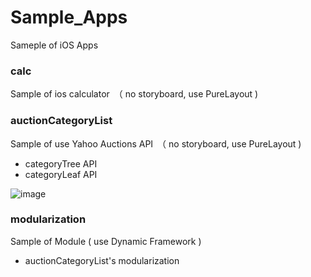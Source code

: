 # Sample_Apps
Sameple of iOS Apps

### calc
Sample of ios calculator　（ no storyboard, use PureLayout )


### auctionCategoryList
Sample of use Yahoo Auctions API　（ no storyboard, use PureLayout )
 - categoryTree API
 - categoryLeaf API
 
 ![image](http://i.imgur.com/g8elfOH.gif)


### modularization
Sample of Module ( use Dynamic Framework )
 - auctionCategoryList's modularization
